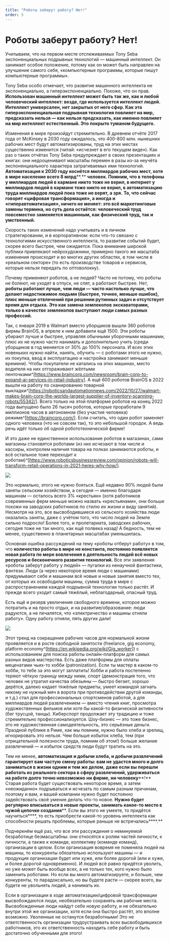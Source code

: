 ```yaml
---
title: "Роботы заберут работу? Нет!"
order: 5
---
```


# Роботы заберут работу? Нет!

Учитываем, что на первом месте отслеживаемых Tony Seba экспоненциальных подрывных технологий — машинный интеллект. Он занимает особое положение, потому как он может быть направлен на улучшение самого себя, «компьютерные программы, которые пишут компьютерные программы».

Tony Seba особо отмечает, что развитие машинного интеллекта не экспоненциально, а гиперэкспоненциально. Похоже, что он прав. **Использован машинный интеллект может быть так же, как и любой человеческий интеллект: везде, где используется интеллект людей. Интеллект универсален, нет закрытых от него сфер. Как эта гиперэкспоненциальная подрывная технология повлияет на мир, предсказать нельзя — как нельзя предсказать, как именно повлияет на мир интеллект естественный. Это покрыто туманом будущего.**

Изменения в мире произойдут стремительно. В древнем отчёте 2017 года от McKinsey в 2030 году ожидалось, что 400-800 млн. нынешних рабочих мест будут автоматизированы, труд на этих местах существенно изменится (читай: «исчезнет в его текущем виде»). Как раз о таких отчётах Tony Seba предупреждает в своих презентациях и книгах: они недооценивают масштабы перемен в разы из-за неучёта экспоненциального характера затрагиваемых ими технологий. **А****втоматизация к 2030 году коснётся миллиардов рабочих мест****, хотя в мире население всего 8 млрд****.** **человек. Помним, что в телефоны у миллиардов людей в кармане никто тоже не верил, в интернет у миллиардов людей в кармане тоже никто не верил, в автоматизацию труда миллиардов людей пока тоже не верят, а зря.** **То, что сейчас говорят «цифровая трансформация», а иногда и «гиперавтоматизация», ничего не меняет: это всё маркетинговые замены термина, но суть дела остаётся: человеческий труд** **повсеместно** **заменяется машинным, как физический труд, так и умственный.**

Скорость таких изменений надо учитывать и в личном стратегировании, и в корпоративном: если что-то связано с технологиями искусственного интеллекта, то развитие событий будет, скорее всего быстрее, чем ожидается. Пока внимание широкой публики привлекают нейрохудожники, примерно такого же масштаба изменения происходят и во многих других областях, в том числе в «реальном секторе» (то есть производстве товаров и сервисов, которые нельзя передать по оптоволокну).

Почему применяют роботов, а не людей? Часто не потому, что роботы не болеют, не уходят в отпуск, не спят, а работают быстрее. Нет, **роботы работают лучше, чем люди —** **часто настолько лучше, что** **делают недостижимое людьми (быстрее, точнее, меньше ошибок), плюс меньше отвлечений при решении рутинных задач и отсутствует время для отдыха.** **Это как замена землекопов экскаваторами, только в качестве землекопов выступают люди самых разных профессий.**

Так, с января 2019 в Walmart вместо уборщиков вышли 360 роботов фирмы BrainOS, в апреле к ним добавили ещё 1500. Эти роботы убирают лучше и быстрее, управляя обычными уборочными машинами, плюс их не нужно часто нанимать и дополнительно учить (среди уборщиков в год меняется от 30% до 100% персонала. И всех этих новеньких нужно найти, нанять, обучить — с роботами этого не нужно, их покупка, ввод в эксплуатацию и настройка занимают меньше времени). Чтобы покупатели не катались на этих машинах, место водителя на них отгораживают жёлтыми ленточками^[<https://www.braincorp.com/newsroom/brain-corp-to-expand-ai-services-in-retail-industry>]. А ещё 600 роботов BrainOS в 2022 вышли на работу по сканированию товарной выкладки^[<https://roboticsandautomationnews.com/2022/10/27/walmart-makes-brain-corp-the-worlds-largest-supplier-of-inventory-scanning-robots/55342/>]. Всего только на этой платформе роботов на конец 2022 года выпущено было 26 тысяч роботов, которые проработали 9 миллионов часов в автономном (без участия человека) режиме^[<https://braincorp.com/>]. Если считать, что один робот заменяет одного человека (что не совсем так), то это небольшой городок. А ведь речь идёт только об одной робототехнической фирме!

И это даже не единственное использование роботов в магазинах, сами магазины становятся роботами (из них исчезают в том числе и кассиры, контролем наличия товара на полках занимаются роботы, и всё остальное тоже переходит к роботам)^[<https://www.roboticsbusinessreview.com/opinion/robots-will-transform-retail-operations-in-2021-heres-why-how/>].

![](/ru/professional/systems-management/34.png)

Это нормально, этого не нужно бояться. Ещё недавно 90% людей были заняты сельским хозяйством, а сегодня — именно благодаря машинам — осталось всего 3% «крестьян» (хотя работников современных ферм меньше можно назвать «крестьянами», они больше похожи на заводских работников по стилю их жизни и виду занятий). Несмотря на это, все высвободившиеся из сельского хозяйства люди оказались заняты, даже с учётом того, что число людей на Земле сильно подросло! Более того, и пролетариата, заводских рабочих, сегодня тоже не так много, как ещё полвека назад! А бедность, тем не менее, существенно в планетарных масштабах уменьшилась.

Основная ошибка рассуждений на тему «роботы отберут работу» в том, что **количество работы в мире не константа, постоянно появляется новая работа по мере вовлечения в деятельность людей всё новых ресурсов и бесконечного развития технологий.** Все эти заявления «роботы заберут работу у людей» — пугалки из ненаучной фантастики, фэнтези. Люди (а через некоторое время люди с машинами) придумывают себе и машинам всё новые и новые занятия вместо тех, от которых их освободили машины, сумма труда в мире с распространением каждой подрывной технологии только растёт. И прежде всего уходит самый тяжёлый, неблагодарный, опасный труд.

Есть ещё и резерв увеличения свободного времени, которое можно потратить и на просто отдых, и на развитие/образование: люди радуются, а не печалятся, что «электричество и машины отняли работу». Одну работу отняли, пять других дали!

![](/ru/professional/systems-management/35.png)

Этот тренд на сокращение рабочих часов для нормальной жизни проявляется и в росте свободной занятости (freelance, gig economy, platform economy^[<https://en.wikipedia.org/wiki/Gig_worker>]) с использованием для поиска работы онлайн-платформ для самых разных видов мастерства. Есть даже платформы для оплаты меценатами чьих-то хобби (patronization). Если ты мастер в каком-то хобби, то тебе за это могут заплатить! Хобби и работа постепенно теряют чёткую границу между ними, спорт (демонстрация того, что человек не утратил качества обезьяны — быстро бегает, хорошо дерётся, далеко кидает тяжёлые предметы, умеет командой загнать никому не нужный мяч в ворота при противодействии другой команды, и т.д.) стал для профессиональных спортсменов работой, а для миллиардов людей развлечением — вместо чтения книг, просмотра художественных фильмов или хотя бы какой-то физической активности (бег трусцой, танцы). Киберспорт продолжает эту традицию и тоже стремительно профессионализуется. Шоу-бизнес — это тоже бизнес, это не художественная самодеятельность, это серьёзные деньги. Праздной публике в Риме, как мы помним, нужно было хлеба и зрелищ, игнорировать это нельзя. Чем больше избыток хлеба, тем (при отрицательной полезности труда, помним об этом!) больше желание развлечений — и избыток средств люди будут тратить на это.

Тем не менее, **автоматизация** **и добычи хлеба, и добычи развлечений** **гарантирует вам частую смену работы: вам не** **удастся много и долго заниматься в жизни одним и тем же делом,** **даже если вы перешли работать из реального сектора в сферу развлечений, удерживаться на работе долго** **точно невозможно** **ни фирме, ни человеку****!** Старая работа будет существовать некоторое время, а затем «неожиданно» подрываться и исчезать по самым разным причинам, поэтому и вам, и вашей компании нужно будет постоянно задействовать своё умение делать что-то новое. **Н****ужно будет регулярно вписываться в новые проекты****, занимать какое-то место в чужой цепочке создания****. Если вы этого не умеете, то придётся научиться****, то есть приобрести какой-то уровень интеллекта как способности решать проблемы, которые раньше не встречались****.**

Подчеркнём ещё раз, что все эти рассуждения о неминуемой безработице безмасштабны: они относятся к ролям частей личности, к личности, а также к команде, коллективу (команде команд), организации в целом. Если организация вовремя не поменяла людей на машины, то конкуренты обязательно используют машины — и продукция организации будет или хуже, или более дорогой (или и хуже, и более дорогой одновременно). И людей всё равно придётся уволить, но уже может быть вообще всех, а не только тех, кого нужно было заменить роботами. Но если вы много автоматизируете, и больше, чем конкуренты, то парадоксально, но вы будете расти — скорее всего, вы будете не увольнять людей, а нанимать их.

Если в организации в ходе автоматизации/цифровой трансформации высвобождаются люди, необязательно сохранять им рабочие места. Высвобожденные люди найдут себе новую работу, и не обязательно внутри этой же организации, хотя если она быстро растёт, это вполне возможно. Уволенные не останутся безработными! Это не ответственность организации трудоустраивать всех высвободившихся работников, это их ответственность находить себе работу и быть достаточно обученными для этого!